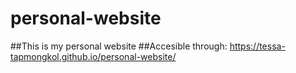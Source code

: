 # personal-website

##This is my personal website
##Accesible through: https://tessa-tapmongkol.github.io/personal-website/
